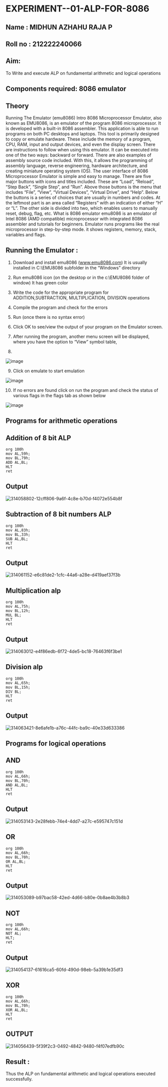 # EXPERIMENT--01-ALP-FOR-8086

## Name : MIDHUN AZHAHU RAJA P

## Roll no : 212222240066







## Aim:
To Write and execute ALP on fundamental arithmetic and logical operations

## Components required: 8086  emulator 

## Theory 
Running The Emulator (emu8086) Intro 8086 Microprocessor Emulator, also known as EMU8086, is an emulator of the program 8086 microprocessor. It is developed with a built-in 8086 assembler. This application is able to run programs on both PC desktops and laptops. This tool is primarily designed to copy or emulate hardware. These include the memory of a program, CPU, RAM, input and output devices, and even the display screen. There are instructions to follow when using this emulator. It can be executed into one of the two ways: backward or forward. There are also examples of assembly source code included. With this, it allows the programming of assembly language, reverse engineering, hardware architecture, and creating miniature operating system (OS). The user interface of 8086 Microprocessor Emulator is simple and easy to manage. There are five major buttons with icons and titles included. These are “Load”, “Reload”, “Step Back”, “Single Step”, and “Run”. Above those buttons is the menu that includes “File”, “View”, “Virtual Devices”, “Virtual Drive”, and “Help”. Below the buttons is a series of choices that are usually in numbers and codes. At the leftmost part is an area called “Registers” with an indication of either “H” or “L”. The other side is divided into two, which enables users to manually reset, debug, flag, etc. What is 8086 emulator emu8086 is an emulator of Intel 8086 (AMD compatible) microprocessor with integrated 8086 assembler and tutorials for beginners. Emulator runs programs like the real microprocessor in step-by-step mode. it shows registers, memory, stack, variables and flags.


 ## Running the Emulator :
 
1.	Download and install emu8086 (www.emu8086.com) It is usually installed in C:\EMU8086 subfolder in the “Windows” directory
 
2.  Run  emu8086 icon (on the desktop or in the c:\EMU8086 folder of window) It has green color 
 
 
3. Write the code for the appropriate program for ADDITION,SUBTRACTION, MULTIPLICATION,  DIVISION operations 

4.	 Compile the program and check for the errors
   
5.	Run (once there is no syntax error) 

6.	Click OK to see/view the output of your program on the Emulator screen. 


7.	After running the program, another menu screen will be displayed, where you have the option to “View” symbol table,
   
8.	 


![image](https://user-images.githubusercontent.com/36288975/189273263-d65baae9-4b8f-4723-afb3-c0ffa4052b04.png)











9.	Click on emulate to start emulation 








![image](https://user-images.githubusercontent.com/36288975/189273273-9bb36ec1-e2e8-4892-8d35-37707332bfdc.png)








10.	If no errors are found click on run the program and check the status of various flags in the flags tab as shown below 






![image](https://user-images.githubusercontent.com/36288975/189273277-113a2a33-4a40-4ff8-95a5-ecd3a1f504fe.png)







## Programs for arithmetic  operations

## Addition  of 8 bit ALP 

```
org 100h
mov AL,59h;
mov BL,79h;
ADD AL,BL;
HLT
ret
```



## Output  

![314058802-12cff806-9a6f-4c8e-b70d-f4072e554b8f](https://github.com/MUKESHPARTHASARATHY/EXPERIMENT--01-ALP-FOR-8086/assets/119393818/1f724cb6-9f36-4ce4-af80-396852c49946)

 
## Subtraction   of 8 bit numbers  ALP 

```
org 100h
mov AL,83h;
mov BL,33h;
SUB AL,BL;
HLT
ret
```
 
## Output  

![314061152-e6c81de2-1cfc-44a6-a28e-d419aef37f3b](https://github.com/MUKESHPARTHASARATHY/EXPERIMENT--01-ALP-FOR-8086/assets/119393818/0e03a2ff-a297-4848-a4da-044cd8481ff4)

## Multiplication alp 

```
org 100h
mov AL,75h;
mov BL,12h;
MUL BL;
HLT
ret
```

 ## Output 
 
![314063012-e4f86edb-6f72-4de5-bc18-76463f6f3be1](https://github.com/MUKESHPARTHASARATHY/EXPERIMENT--01-ALP-FOR-8086/assets/119393818/652164b9-15c4-4c4d-adcd-a1b72865719c)



## Division alp 

```
org 100h
mov AL,65h;
mov BL,15h;
DIV BL;
HLT
ret
```

## Output  

![314063421-8e6afe1b-a76c-44fc-ba9c-40e33d633386](https://github.com/MUKESHPARTHASARATHY/EXPERIMENT--01-ALP-FOR-8086/assets/119393818/7acbfec9-c014-4589-86fd-a93c6f20c468)


## Programs for logical operations

## AND

```
org 100h
mov AL,66h;
mov BL,70h;
AND AL,BL;
HLT
ret
```

## Output

![314053143-2e28febb-74e4-4dd7-a27c-e595747c151d](https://github.com/MUKESHPARTHASARATHY/EXPERIMENT--01-ALP-FOR-8086/assets/119393818/fb7594e3-473d-4650-b5f3-34fdedca542d)

## OR

```
org 100h
mov AL,66h;
mov BL,70h;
OR AL,BL;
HLT
ret
```
## Output

![314053089-b97bac58-42ed-4d66-b80e-0b8ae4b3b8b3](https://github.com/MUKESHPARTHASARATHY/EXPERIMENT--01-ALP-FOR-8086/assets/119393818/abd27335-f1d1-4cc5-8c06-8dfa34ce292c)

## NOT

```
org 100h
mov AL,66h;
NOT AL;
HLT;
ret
```

## Output

![314054137-61616ca5-60fd-490d-98eb-5a39b1e35df3](https://github.com/MUKESHPARTHASARATHY/EXPERIMENT--01-ALP-FOR-8086/assets/119393818/6222138d-e70f-4f34-b1e3-587af6648088)


## XOR

```
org 100h
mov AL,66h;
mov BL,70h;
XOR AL,BL;
HLT
ret
```

## OUTPUT

![314056439-5f39f2c3-0492-4842-9480-f4f07edfb90c](https://github.com/MUKESHPARTHASARATHY/EXPERIMENT--01-ALP-FOR-8086/assets/119393818/aff27c0d-df70-4e12-b902-d02744e12c86)


## Result :

Thus the ALP on fundamental arithmetic and logical operations executed successfully.
 








